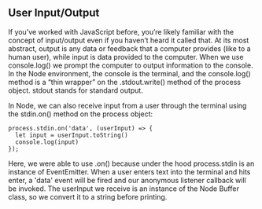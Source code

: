 ## User Input/Output

If you’ve worked with JavaScript before, you’re likely familiar with the concept of input/output even if you haven’t heard it called that. At its most abstract, output is any data or feedback that a computer provides (like to a human user), while input is data provided to the computer. When we use console.log() we prompt the computer to output information to the console. In the Node environment, the console is the terminal, and the console.log() method is a “thin wrapper” on the .stdout.write() method of the process object. stdout stands for standard output.

In Node, we can also receive input from a user through the terminal using the stdin.on() method on the process object:

```
process.stdin.on('data', (userInput) => {
  let input = userInput.toString()
  console.log(input)
});
```

Here, we were able to use .on() because under the hood process.stdin is an instance of EventEmitter. When a user enters text into the terminal and hits enter, a 'data' event will be fired and our anonymous listener callback will be invoked. The userInput we receive is an instance of the Node Buffer class, so we convert it to a string before printing.
